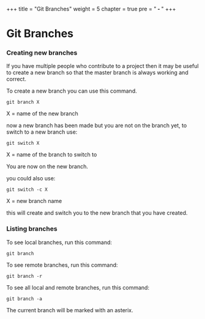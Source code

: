 +++
title = "Git Branches"
weight = 5
chapter = true
pre = "<b> - </b>"
+++

# Git Branches

### Creating new branches

If you have multiple people who contribute to a project then it may be useful to create a new branch so that the master branch is always working and correct.

To create a new branch you can use this command.

```
git branch X
```

X = name of the new branch 

now a new branch has been made but you are not on the branch yet, to switch to a new branch use:

```
git switch X
```

X = name of the branch to switch to 

You are now on the new branch.

you could also use:

```
git switch -c X
```

X = new branch name 

this will create and switch you to the new branch that you have created.

### Listing branches


To see local branches, run this command:

```
git branch
```

To see remote branches, run this command:

```
git branch -r
```

To see all local and remote branches, run this 
command:

```
git branch -a
```

The current branch will be marked with an asterix.
